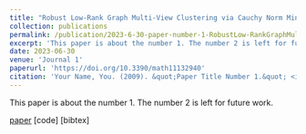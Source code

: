 ```yaml
---
title: "Robust Low-Rank Graph Multi-View Clustering via Cauchy Norm Minimization"
collection: publications
permalink: /publication/2023-6-30-paper-number-1-RobustLow-RankGraphMulti-ViewClusteringviaCauchyNormMinimization
excerpt: 'This paper is about the number 1. The number 2 is left for future work.'
date: 2023-06-30
venue: 'Journal 1'
paperurl: 'https://doi.org/10.3390/math11132940'
citation: 'Your Name, You. (2009). &quot;Paper Title Number 1.&quot; <i>Journal 1</i>. 1(1).'
---
```

This paper is about the number 1. The number 2 is left for future work.

[paper](http://academicpages.github.io/files/paper1.pdf)
[code]
[bibtex]
